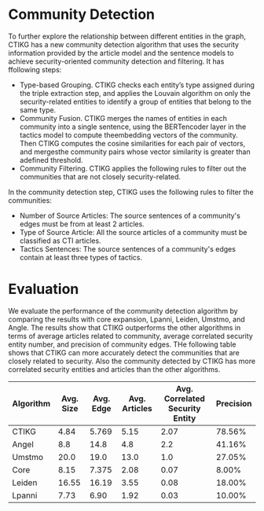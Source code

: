 # Community Detection

To further explore the relationship between different entities in the graph, CTIKG has a new community detection algorithm that uses the security information provided by the article model and the sentence models to achieve security-oriented community detection and filtering. It has ffollowing steps:

- Type-based Grouping. CTIKG checks each entity’s type assigned during the triple extraction step, and applies the Louvain algorithm on only the security-related entities to identify a group of entities that belong to the same type.
- Community Fusion. CTIKG merges the names of entities in each community into a single sentence, using the BERTencoder layer in the tactics model to compute theembedding vectors of the community. Then CTIKG computes the cosine similarities for each pair of vectors, and mergesthe community pairs whose vector similarity is greater than adefined threshold.
- Community Filtering. CTIKG applies the following rules to filter out the communities that are not closely security-related.
  
In the community detection step, CTIKG uses the following rules to filter the communities:
- Number of Source Articles: The source sentences of a community's edges must be from at least 2 articles.
- Type of Source Article: All the source articles of a community must be classified as CTI articles.
- Tactics Sentences: The source sentences of a community's edges contain at least three types of tactics.

# Evaluation
We evaluate the performance of the community detection algorithm by comparing the results with core expansion, Lpanni, Leiden, Umstmo, and Angle. The results show that CTIKG outperforms the other algorithms in terms of average articles related to community, average correlated security entity number, and precision of community edges. THe following table shows that CTIKG can more accurately detect the communities that are closely related to security. Also the community detected by CTIKG has more correlated security entities and articles than the other algorithms.

<table>
<thead>
  <tr>
    <th>Algorithm</th>
    <th>Avg. Size</th>
    <th>Avg. Edge</th>
    <th>Avg. Articles</th>
    <th>Avg. Correlated Security Entity</th>
    <th>Precision</th>
  </tr>
</thead>
<tbody>
  <tr>
    <td>CTIKG</td>
    <td>4.84</td>
    <td>5.769</td>
    <td>5.15</td>
    <td>2.07</td>
    <td>78.56%</td>
  </tr>
  <tr>
    <td>Angel</td>
    <td>8.8</td>
    <td>14.8</td>
    <td>4.8</td>
    <td>2.2</td>
    <td>41.16%</td>
  </tr>
  <tr>
    <td>Umstmo</td>
    <td>20.0</td>
    <td>19.0</td>
    <td>13.0</td>
    <td>1.0</td>
    <td>27.05%</td>
  </tr>
  <tr>
    <td>Core </td>
    <td>8.15</td>
    <td>7.375</td>
    <td>2.08</td>
    <td>0.07</td>
    <td>8.00%</td>
  </tr>
  <tr>
    <td>Leiden</td>
    <td>16.55</td>
    <td>16.19</td>
    <td>3.55</td>
    <td>0.08</td>
    <td>18.00%</td>
  </tr>
  <tr>
    <td>Lpanni</td>
    <td>7.73</td>
    <td>6.90</td>
    <td>1.92</td>
    <td>0.03</td>
    <td>10.00%</td>
  </tr>
</tbody>
</table>

